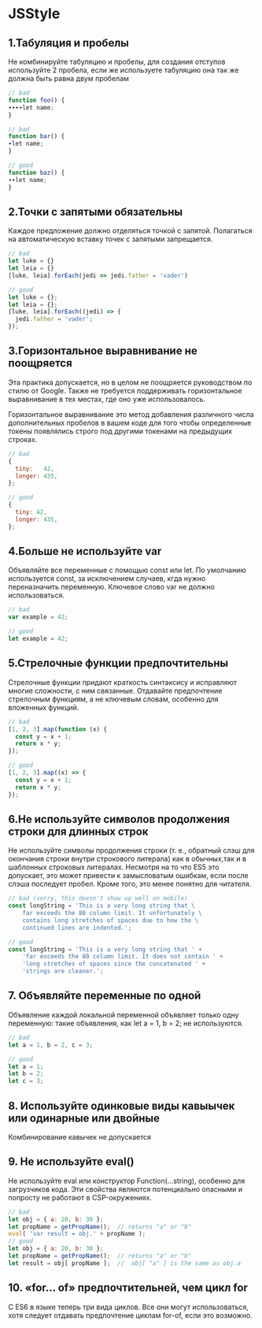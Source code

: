 # JSStyle
## 1.Табуляция и пробелы

Не комбинируйте табуляцию и пробелы, для создания отступов используйте 2 пробела, если же используете табуляцию она так же должна быть равна двум пробелам

```js
// bad
function foo() {
∙∙∙∙let name;
}

// bad
function bar() {
∙let name;
}

// good
function baz() {
∙∙let name;
}
```

##	2.Точки с запятыми обязательны
		
Каждое предложение должно отделяться точкой с запятой. Полагаться на автоматическую вставку точек с запятыми запрещается.

```js
// bad
let luke = {}
let leia = {}
[luke, leia].forEach(jedi => jedi.father = 'vader')

// good
let luke = {};
let leia = {};
[luke, leia].forEach((jedi) => {
  jedi.father = 'vader';
});
```

## 	3.Горизонтальное выравнивание не поощряется

Эта практика допускается, но в целом не поощряется руководством по стилю от Google. Также не требуется поддерживать горизонтальное выравнивание в тех местах, где оно уже использовалось.

Горизонтальное выравнивание это метод добавления различного числа дополнительных пробелов в вашем коде для того чтобы определенные токены появлялись строго под другими токенами на предыдущих строках.

```js
// bad
{
  tiny:   42,  
  longer: 435, 
};

// good
{
  tiny: 42, 
  longer: 435,
};
```

## 	4.Больше не используйте var

Объявляйте все переменные с помощью const или let. По умолчанию используется const, за исключением случаев, кгда нужно переназначить переменную. Ключевое слово var не должно использоваться.

```js
// bad
var example = 42;

// good
let example = 42;
```

##	5.Стрелочные функции предпочтительны

Стрелочные функции придают краткость синтаксису и исправляют многие сложности, с ним связанные. Отдавайте предпочтение стрелочным функциям, а не ключевым словам, особенно для вложенных функций.

```js
// bad
[1, 2, 3].map(function (x) {
  const y = x + 1;
  return x * y;
});

// good
[1, 2, 3].map((x) => {
  const y = x + 1;
  return x * y;
});
```

##	6.Не используйте символов продолжения строки для длинных строк

Не используйте символы продолжения строки (т. е., обратный слэш для окончания строки внутри строкового литерала) как в обычных,так и в шаблонных строковых литералах. Несмотря на то что ES5 это допускает, это может привести к замысловатым ошибкам, если после слэша последует пробел. Кроме того, это менее понятно для читателя.

```js
// bad (sorry, this doesn't show up well on mobile)
const longString = 'This is a very long string that \
    far exceeds the 80 column limit. It unfortunately \
    contains long stretches of spaces due to how the \
    continued lines are indented.';

// good
const longString = 'This is a very long string that ' + 
    'far exceeds the 80 column limit. It does not contain ' + 
    'long stretches of spaces since the concatenated ' +
    'strings are cleaner.';
```

## 	7.	Объявляйте переменные по одной

Объявление каждой локальной переменной объявляет только одну переменную: такие объявления, как let a = 1, b = 2; не используются.

```js
// bad
let a = 1, b = 2, c = 3;

// good
let a = 1;
let b = 2;
let c = 3;
```

##	8. Используйте одинковые виды кавыычек или одинарные или двойные

Комбинирование кавычек не допускается
	
##	9. Не используйте eval()

Не используйте eval или конструктор Function(…string), особенно для загрузчиков кода. Эти свойства являются потенциально опасными и попросту не работают в CSP-окружениях.

```js
// bad
let obj = { a: 20, b: 30 };
let propName = getPropName();  // returns "a" or "b"
eval( 'var result = obj.' + propName );
// good
let obj = { a: 20, b: 30 };
let propName = getPropName();  // returns "a" or "b"
let result = obj[ propName ];  //  obj[ "a" ] is the same as obj.a
```

##	10.	«for… of» предпочтительней, чем цикл for

С ES6 в языке теперь три вида циклов. Все они могут использоваться, хотя следует отдавать предпочтение циклам for-of, если это возможно.
